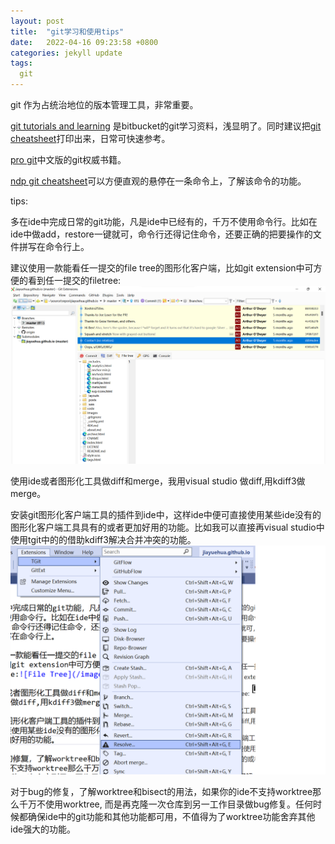 ```yaml
---
layout: post
title:  "git学习和使用tips"
date:   2022-04-16 09:23:58 +0800
categories: jekyll update
tags:
  git
---
```

git 作为占统治地位的版本管理工具，非常重要。

[git tutorials and learning](https://www.atlassian.com/git/tutorials) 是bitbucket的git学习资料，浅显明了。同时建议把[git cheatsheet](https://www.atlassian.com/git/tutorials/atlassian-git-cheatsheet)打印出来，日常可快速参考。

[pro git](http://git-scm.com/book/zh/v2)中文版的git权威书籍。

[ndp git cheatsheet](http://scars377.github.io/git-cheatsheet-cht/#loc=index;)可以方便直观的悬停在一条命令上，了解该命令的功能。

tips:

多在ide中完成日常的git功能，凡是ide中已经有的，千万不使用命令行。比如在ide中做add，restore一键就可，命令行还得记住命令，还要正确的把要操作的文件拼写在命令行上。

建议使用一款能看任一提交的file tree的图形化客户端，比如git extension中可方便的看到任一提交的filetree:![File Tree](/images/fileTree.png)

使用ide或者图形化工具做diff和merge，我用visual studio 做diff,用kdiff3做merge。

安装git图形化客户端工具的插件到ide中，这样ide中便可直接使用某些ide没有的图形化客户端工具具有的或者更加好用的功能。比如我可以直接再visual studio中使用tgit中的的借助kdiff3解决合并冲突的功能。
![Vs Tgit](/images/vs-tgit.png)

对于bug的修复，了解worktree和bisect的用法，如果你的ide不支持worktree那么千万不使用worktree, 而是再克隆一次仓库到另一工作目录做bug修复。任何时候都确保ide中的git功能和其他功能都可用，不值得为了worktree功能舍弃其他ide强大的功能。

